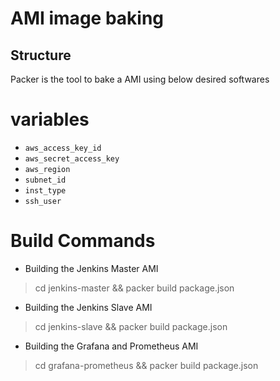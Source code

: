 # AMI image baking


## Structure
Packer is the tool to bake a AMI using below desired softwares

# variables
* `aws_access_key_id`
* `aws_secret_access_key`
* `aws_region`
* `subnet_id`
* `inst_type`
* `ssh_user`



# Build Commands

* Building the Jenkins Master AMI
>  cd jenkins-master && packer build package.json
* Building the Jenkins Slave AMI
>  cd jenkins-slave && packer build package.json
* Building the Grafana and Prometheus AMI
>  cd grafana-prometheus && packer build package.json
